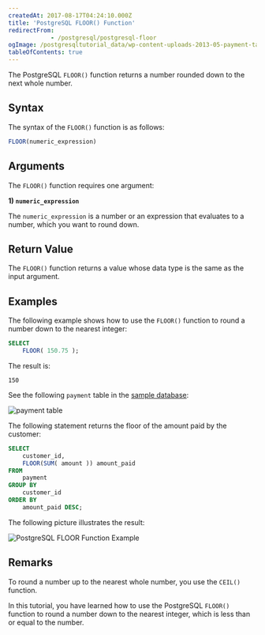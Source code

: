 ```yaml
---
createdAt: 2017-08-17T04:24:10.000Z
title: 'PostgreSQL FLOOR() Function'
redirectFrom: 
            - /postgresql/postgresql-floor
ogImage: /postgresqltutorial_data/wp-content-uploads-2013-05-payment-table.png
tableOfContents: true
---
```



The PostgreSQL `FLOOR()` function returns a number rounded down to the next whole number.

## Syntax

The syntax of the `FLOOR()` function is as follows:

```sql
FLOOR(numeric_expression)
```

## Arguments

The `FLOOR()` function requires one argument:

**1) `numeric_expression`**

The `numeric_expression` is a number or an expression that evaluates to a number, which you want to round down.

## Return Value

The `FLOOR()` function returns a value whose data type is the same as the input argument.

## Examples

The following example shows how to use the `FLOOR()` function to round a number down to the nearest integer:

```sql
SELECT
    FLOOR( 150.75 );
```

The result is:

```text
150
```

See the following `payment` table in the [sample database](/postgresql/postgresql-getting-started/postgresql-sample-database):

![payment table](/postgresqltutorial_data/wp-content-uploads-2013-05-payment-table.png)

The following statement returns the floor of the amount paid by the customer:

```sql
SELECT
    customer_id,
    FLOOR(SUM( amount )) amount_paid
FROM
    payment
GROUP BY
    customer_id
ORDER BY
    amount_paid DESC;
```

The following picture illustrates the result:

![PostgreSQL FLOOR Function Example](/postgresqltutorial_data/wp-content-uploads-2017-08-PostgreSQL-FLOOR-Function-Example.png)

## Remarks

To round a number up to the nearest whole number, you use the `CEIL()` function.

In this tutorial, you have learned how to use the PostgreSQL `FLOOR()` function to round a number down to the nearest integer, which is less than or equal to the number.
